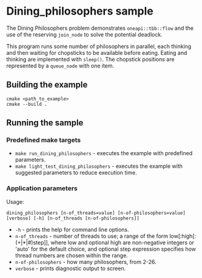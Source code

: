 # Dining_philosophers sample
The Dining Philosophers problem demonstrates `oneapi::tbb::flow` and the use of the reserving `join_node` to solve the potential deadlock.

This program runs some number of philosophers in parallel, each thinking and then waiting for chopsticks to be available before eating. Eating and thinking are implemented with `sleep()`. The chopstick positions are represented by a `queue_node` with one item.

## Building the example
```
cmake <path_to_example>
cmake --build .
```

## Running the sample
### Predefined make targets
* `make run_dining_philosophers` - executes the example with predefined parameters.
* `make light_test_dining_philosophers` -  executes the example with suggested parameters to reduce execution time.

### Application parameters
Usage:
```
dining_philosophers [n-of_threads=value] [n-of-philosophers=value] [verbose] [-h] [n-of_threads [n-of-philosophers]]
```
* `-h` - prints the help for command line options.
* `n-of_threads` - number of threads to use; a range of the form low\[:high\[:(+|*|#)step\]\], where low and optional high are non-negative integers or 'auto' for the default choice, and optional step expression specifies how thread numbers are chosen within the range.
* `n-of-philosophers` - how many philosophers, from 2-26.
* `verbose` - prints diagnostic output to screen.
